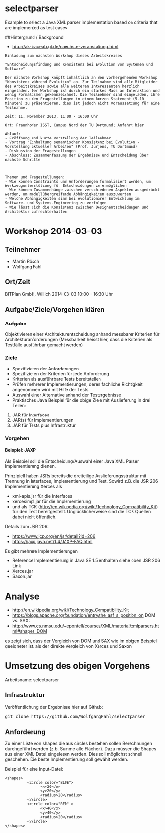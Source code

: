 selectparser
============

Example to select a Java XML parser implementation based on criteria that are implemented as test cases

##Hintergrund / Background

* http://ak-traceab.gi.de/naechste-veranstaltung.html
```
Einladung zum nächsten Workshop dieses Arbeitskreises

"Entscheidungsfindung und Konsistenz bei Evolution von Systemen und Software"

Der nächste Workshop knüpft inhaltlich an den vorhergehenden Workshop "Konsistenz während Evolution" an. Zur Teilnahme sind alle Mitgleider des Arbeitskreises sowie alle weiteren Interessenten herzlich eingeladen. Der Workshop ist durch ein starkes Mass an Interaktion und wenig Formalismen gekennzeichnet. Die Teilnehmer sind eingeladen, ihre Position zu den Fragestellungen in einem kurzen Statement (5-10 Minuten) zu präsentieren, dies ist jedoch nicht Voraussetzung für eine Teilnahme. 

Zeit: 11. November 2013, 11:00 - 16:00 Uhr

Ort: Fraunhofer ISST, Campus Nord der TU Dortmund; Anfahrt hier

Ablauf:
- Eröffnung und kurze Vorstellung der Teilnehmer
- Vortrag "Einhaltung semantischer Konsistenz bei Evolution - Vorstellung aktueller Arbeiten" (Prof. Jürjens, TU Dortmund)
- Diskussion der Fragestellungen
- Abschluss: Zusammenfassung der Ergebnisse und Entscheidung über nächste Schritte

 

Themen und Fragestellungen:
- Wie können Constraints und Anforderungen formalisiert werden, um Werkzeugunterstützung für Entscheidungen zu ermöglichen
- Wie können Zusammenhänge zwischen verschiedenen Aspekten ausgedrückt werden, um modellübergreifende Abhängigkeiten auszuwerten
- Welche Abhängigkeiten sind bei evolutionärer Entwicklung im Software- und Systems-Engineering zu verfolgen
- Wie lässt sich die Konsistenz zwischen Designentscheidungen und Architektur aufrechterhalten
```

# Workshop 2014-03-03
## Teilnehmer
* Martin Rösch
* Wolfgang Fahl

## Ort/Zeit
BITPlan GmbH, Willich
2014-03-03 10:00 - 16:30 Uhr

## Aufgabe/Ziele/Vorgehen klären 
### Aufgabe
Objektivieren einer Architekturentscheidung anhand messbarer Kriterien für Architekturanforderungen 
(Messbarkeit heisst hier, dass die Kriterien als Testfälle ausführbar gemacht werden)

### Ziele
* Spezifizieren der Anforderungen
* Spezifizieren der Kriterien für jede Anforderung
* Kriterien als ausführbare Tests bereitstellen
* Prüfen mehrerer Implementierungen, deren fachliche Richtigkeit angenommen wird mit Hilfe der Tests
* Auswahl einer Alternative anhand der Testergebnisse
* Praktisches Java Beispiel für die obige Ziele mit Auslieferung in drei Teilen:
1. JAR für Interfaces 
2. JAR(s) für Implementierungen
3. JAR für Tests
plus Infrastruktur

### Vorgehen 
#### Beispiel: JAXP
Als Beispiel soll die Entscheidung/Auswahl einer Java XML Parser Implementierung dienen.

Prinzipiell haben JSRs bereits die dreiteilige Auslieferungsstruktur mit Trennung in Interfaces, Implementierung und Test.
Sowird z.B. die JSR 206 Implementierung Xerces als
* xml-apis.jar für die Interfaces
* xercesimpl.jar für die Implementierung
* und als TCK (http://en.wikipedia.org/wiki/Technology_Compatibility_Kit) für den Test 
bereitgestellt.
Unglücklicherweise sind die TCK Quellen dabei nicht öffentlich.

Details zum JSR 206:
* https://www.jcp.org/en/jsr/detail?id=206
* https://jaxp.java.net/1.4/JAXP-FAQ.html

Es gibt mehrere Implementierungen
* Reference Implementierung in Java SE 1.5 enthalten siehe oben JSR 206 Link
* Xerces.jar
* Saxon.jar

# Analyse
* http://en.wikipedia.org/wiki/Technology_Compatibility_Kit
* https://blogs.apache.org/foundation/entry/the_asf_s_position_on
DOM vs. SAX:
* http://www.cs.nmsu.edu/~epontell/courses/XML/material/xmlparsers.html#shapes_DOM

es zeigt sich, dass der Vergleich von DOM und SAX wie im obigen Beispiel geeigneter ist, als der direkte Vergleich von Xerces und Saxon.

# Umsetzung des obigen Vorgehens
Arbeitsname: selectparser

## Infrastruktur
Veröffentlichung der Ergebnisse hier auf Github:
<pre>
git clone https://github.com/WolfgangFahl/selectparser
</pre>

## Anforderung 
Zu einer Liste von shapes die aus circles bestehen sollen Berechnungen durchgeführt  werden (z.b. Summe alle Flächen). Dazu müssen
die Shapes aus einer XML-Datei eingelesen werden. Dies soll möglichst schnell geschehen. Die beste Implementierung soll gewählt werden.
 
Beispiel für eine Input-Datei:
```
<shapes> 
          <circle color="BLUE"> 
                <x>20</x>
                <y>20</y>
                <radius>20</radius> 
          </circle>
          <circle color="RED" >
                <x>40</x>
                <y>40</y>
                <radius>20</radius> 
          </circle>
</shapes> 
```

